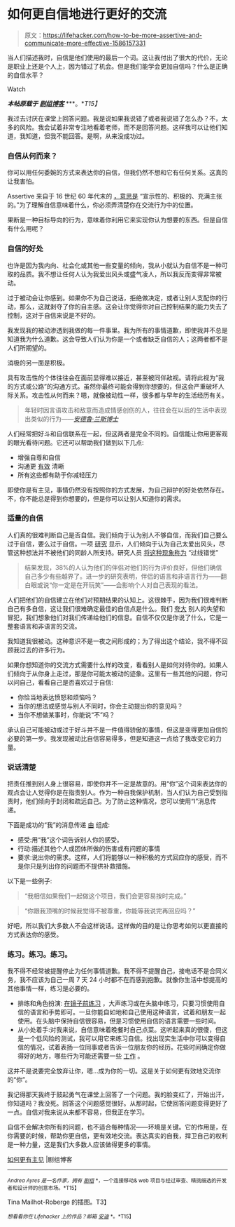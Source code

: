 # 如何更自信地进行更好的交流

> 原文：<https://lifehacker.com/how-to-be-more-assertive-and-communicate-more-effective-1586157331>

当人们描述我时，自信是他们使用的最后一个词。这让我付出了很大的代价，无论是职业上还是个人上，因为错过了机会。但是我们能学会更加自信吗？什么是正确的自信水平？

Watch

***本帖原载于*** [***剧组博客***](http://blog.pickcrew.com/how-to-be-more-assertive/) ***。**T15】*

我过去讨厌在课堂上回答问题。我是说如果我说错了或者我说错了怎么办？不，太多的风险。我会试着非常专注地看着老师，而不是回答问题。这样我可以让他们知道，我知道，但我不能回答。是啊，从来没成功过。

### 自信从何而来？

你可以用任何委婉的方式来表达你的自信，但我仍然不想和它有任何关系。这真的让我害怕。

Assertive 来自于 16 世纪 60 年代末的 [，意思是](http://www.etymonline.com/index.php?term=assertive&allowed_in_frame=0) “宣示性的、积极的、充满主张的。”为了理解自信意味着什么，你必须弄清楚你在交流行为中的位置。

果断是一种目标导向的行为，意味着你利用它来实现你认为想要的东西。但是自信有什么用呢？

### 自信的好处

也许是因为我内向、社会化或其他一些变量的倾向，我从小就认为自信不是一种可取的品质。我不想让任何人认为我爱出风头或盛气凌人，所以我反而变得非常被动。

过于被动会让你感到。如果你不为自己说话，拒绝做决定，或者让别人支配你的行动，那么，这就剥夺了你的自主感。这会让你觉得你对自己控制结果的能力失去了控制，这对于自信来说是不好的。

我发现我的被动渗透到我做的每一件事里。我为所有的事情道歉，即使我并不总是知道我为什么道歉。这会导致人们认为你是一个或者缺乏自信的人；这两者都不是人们所期望的。

消极的另一面是积极。

具有攻击性的个体往往会在面前显得难以接近，甚至被同伴敌视。请将此视为“我的方式或公路”的沟通方式。虽然你最终可能会得到你想要的，但这会严重破坏人际关系。攻击性从何而来？嗯，就像被动性一样，很多都与早年的生活经历有关。

> 年轻时因言语攻击和敌意而造成情感创伤的人，往往会在以后的生活中表现出类似的行为——[*安德鲁·兰斯博士*](http://go.hrw.com/resources/go_sc/gen/HSTPR050.PDF)

人们经常把好斗和自信联系在一起，但这两者是完全不同的。自信能让你用更客观的眼光看待问题。它还可以帮助我们做到以下几点:

*   增强自尊和自信
*   沟通更 [有效](http://psychcentral.com/blog/archives/2010/02/25/building-assertiveness-in-4-steps/) 清晰
*   所有这些都有助于你减轻压力

即使你是有主见，事情仍然没有按照你的方式发展，为自己辩护的好处依然存在。不，你不能总是得到你想要的，但是你可以让别人知道你的需求。

### 适量的自信

人们真的很难判断自己是否自信。我们倾向于认为别人不够自信，而我们自己要么过于自信，要么过于自信。一项 [研究](http://www.columbia.edu/~da358/publications/Pushing_in_the_dark.pdf) 显示，人们倾向于认为自己太爱出风头，尽管这种想法并不被他们的同龄人所支持。研究人员 [将这种现象称为](http://www.columbia.edu/~da358/publications/Pushing_in_the_dark.pdf) “过线错觉”

> 结果发现，38%的人认为他们的伴侣对他们的行为评价良好，但他们确信自己多少有些越界了。进一步的研究表明，伴侣的语言和非语言行为——翻白眼或说“你一定是在开玩笑”——会影响个人对自己表现的看法。

人们把他们的自信建立在他们对预期结果的认知上。这很棘手，因为我们很难判断自己有多自信，这让我们很难确定最佳的自信点是什么。我们 [夸大](http://www.columbia.edu/~da358/publications/Pushing_in_the_dark.pdf) 别人的失望和冒犯，我们想象他们对我们传递给他们的信息。自信不仅仅是你说了什么，它是一整套语言和非语言的交流。

我知道我很被动。这种意识不是一夜之间形成的；为了得出这个结论，我不得不回顾我过去的许多行为。

如果你想知道你的交流方式需要什么样的改变，看看别人是如何对待你的。如果人们倾向于从你身上走过，那是你可能太被动的迹象。这里有一些其他的问题，你可以问自己，看看自己是否喜欢过于自信:

*   你恰当地表达愤怒和烦恼吗？
*   当你的想法或感觉与别人不同时，你会主动提出你的意见吗？
*   当你不想做某事时，你能说“不”吗？

承认自己可能被动或过于好斗并不是一件值得骄傲的事情，但这是变得更加自信的必要的第一步。我发现被动比自信容易得多，但是知道这一点给了我改变它的力量。

### 说话清楚

把责任推到别人身上很容易，即使你并不一定是故意的。用“你”这个词来表达你的观点会让人觉得你是在指责别人。作为一种自我保护机制，当人们认为自己受到指责时，他们倾向于封闭和疏远自己。为了防止这种情况，您可以使用“I”消息传递。

下面是成功的“我”的消息传递 [由](http://www.psychologytoday.com/blog/romance-redux/201108/the-abcs-assertiveness-simple-guide-speaking-your-mind) 组成:

*   感受:用“我”这个词告诉别人你的感受。
*   行动:描述其他个人或团体所做的伤害或有问题的事情
*   要求:说出你的需求。这样，人们将能够以一种积极的方式回应你的感受，而不是你只是列出你的问题而不提供补救措施。

以下是一些例子:

> “我相信如果我们一起做这个项目，我们会更容易按时完成。”

> “你跟我顶嘴的时候我觉得不被尊重，你能等我说完再回应吗？”

好吧，所以我们大多数人不会这样说话。这样做的目的是让你思考如何以更直接的方式表达你的感受。

### 练习。练习。练习。

我不得不经常被提醒停止为任何事情道歉。我不得不提醒自己，接电话不是合同义务，我不应该为自己一周 7 天 24 小时都不在而感到抱歉。就像你生活中想提高的其他事情一样，练习是必要的。

*   排练和角色扮演: [在镜子前练习](http://psychcentral.com/blog/archives/2010/02/25/building-assertiveness-in-4-steps/) ，大声练习或在头脑中练习，只要习惯使用自信的语言和手势即可。一旦你能自如地和自己使用这种语言，试着和朋友一起使用。在头脑中保持自信很容易，但是习惯使用自信的语言需要一些时间。
*   从小处着手:对我来说，自信意味着晚餐时自己点菜。这听起来真的很傻，但这是一个低风险的测试，我可以用它来练习自信。找出现实生活中你可以变得自信的情况，试着表扬一位同事或者告诉一位朋友你的经历。花些时间确定你做得好的地方，哪些行为可能还需要一些 [工作](http://psychcentral.com/blog/archives/2010/02/25/building-assertiveness-in-4-steps/) 。

这并不是说要完全放弃让你，嗯…成为你的一切。这是关于如何更有效地交流你的“你”。

我记得那天我终于鼓起勇气在课堂上回答了一个问题。我的脸变红了，开始出汗，你知道吗？我没死。回答这个问题感觉很好。从那时起，它使回答问题变得更好了一点。自信对我来说从来都不容易，但我正在学习。

自信不会解决你所有的问题，也不适合每种情况——环境是关键。它的作用是，在你需要的时候，帮助你更自信，更有效地交流。表达真实的自我，捍卫自己的权利是一种力量，这是我们大多数人应该做得更多的事情。

[如何更有主见](http://blog.pickcrew.com/how-to-be-more-assertive/) |剧组博客

* * *

<small>*Andrea Ayres 是一名作家，拥有*</small> [<small>*剧组*</small>](http://pickcrew.com/) <small>*，一个连接移动& web 项目与经过审查、精挑细选的开发者和设计师的创意市场。*T15】</small>

Tina Mailhot-Roberge 的插图。T3】

<small>*想看看你在 Lifehacker 上的作品？邮箱*</small> [<small>*安迪*</small>](mailto:andy@lifehacker.com) <small>*。*T15】</small>